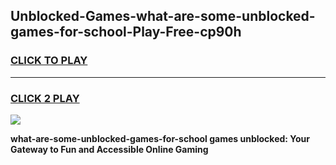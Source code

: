 
## Unblocked-Games-what-are-some-unblocked-games-for-school-Play-Free-cp90h
<h3>
<a href="https://premium76.site?title=what-are-some-unblocked-games-for-school&ref=23A">CLICK TO PLAY</a></h3>
<hr>

<h3>
<a href="https://premium76.site?title=what-are-some-unblocked-games-for-school&ref=23A">CLICK 2 PLAY</a>
  
</h3>

<a href="https://premium76.site?title=what-are-some-unblocked-games-for-school&ref=23A"><img src="https://clearcache.store/games.png"></a>


**what-are-some-unblocked-games-for-school games unblocked: Your Gateway to Fun and Accessible Online Gaming**
